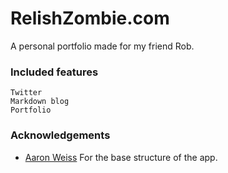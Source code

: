 # RelishZombie.com #
A personal portfolio made for my friend Rob.

### Included features ###

	Twitter
	Markdown blog
	Portfolio

### Acknowledgements ###
* [Aaron Weiss](http://www.github.com/aaronweiss74) For the base structure of the app.